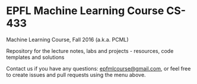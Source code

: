 # EPFL Machine Learning Course CS-433
Machine Learning Course, Fall 2016 (a.k.a. PCML)

Repository for the lecture notes, labs and projects - resources, code templates and solutions

Contact us if you have any questions: [epfmlcourse@gmail.com](mailto:epfmlcourse@gmail.com), or feel free to create issues and pull requests using the menu above.
